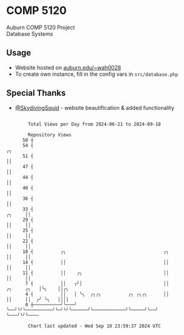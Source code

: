 # COMP 5120
Auburn COMP 5120 Project  
Database Systems

## Usage
- Website hosted on [auburn.edu/~wah0028](https://webhome.auburn.edu/~wah0028/)
- To create own instance, fill in the config vars in `src/database.php`

## Special Thanks
- [@SkydivingSquid](https://github.com/SkydivingSquid) - website beautification & added functionality

```

        Total Views per Day from 2024-06-21 to 2024-09-18

        Repository Views
      58 ┼
      54 ┤                                                                                 ╭╮
      51 ┤                                                                                 ││
      47 ┤                                                                                 ││
      44 ┤                                                                                 ││
      40 ┤                                                                                 ││
      36 ┤                                                                                 ││
      33 ┤                                                                          ╭╮     ││
      29 ┤                                                                          ││     ││
      25 ┤                                                                          ││     ││
      22 ┤                                                                          ││     ││
      18 ┤          ╭╮                                    ╭╮                        ││     ││
      14 ┤          ││                                    ││                        ││     ││
      11 ┤          ││    ╭╮                              ││                        ││     ││
       7 ┤          ││   ╭╯│                              ││            ╭╮     ╭╮   │╰╮    ││╭╮
       4 ┤          ││   │ ╰╮  ╭╮╭╮          ╭╮ ╭╮╭╮      ││            ││     ││  ╭╯ ╰╮   ││││
       0 ┼──────────╯╰───╯  ╰──╯╰╯╰──────────╯╰─╯╰╯╰──────╯╰────────────╯╰─────╯╰──╯   ╰───╯╰╯╰────

        Chart last updated - Wed Sep 18 23:59:37 2024 UTC
        
```
